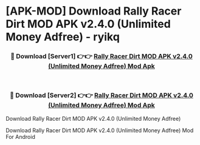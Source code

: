 # [APK-MOD] Download Rally Racer Dirt MOD APK v2.4.0 (Unlimited Money Adfree) - ryikq


<div align="center">
<h3>🔴 Download [Server1] 👉👉 <a href="https://apk-comot.site?title=Rally_Racer_Dirt_MOD_APK_v2.4.0_(Unlimited_Money_Adfree)">Rally Racer Dirt MOD APK v2.4.0 (Unlimited Money Adfree) Mod Apk</a></h3><br>
<h3>🔴 Download [Server2] 👉👉 <a href="https://apk-comot.site?title=Rally_Racer_Dirt_MOD_APK_v2.4.0_(Unlimited_Money_Adfree)">Rally Racer Dirt MOD APK v2.4.0 (Unlimited Money Adfree) Mod Apk</a></h3>
</div>



Download Rally Racer Dirt MOD APK v2.4.0 (Unlimited Money Adfree) 

Download Rally Racer Dirt MOD APK v2.4.0 (Unlimited Money Adfree) Mod For Android